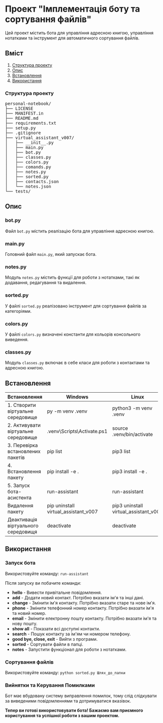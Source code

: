 # Проект "Імплементація боту та сортування файлів"

Цей проект містить бота для управління адресною книгою, управління нотатками та інструмент для автоматичного сортування файлів.

## Вміст

1. [Структура проекту](#структура-проекту)
2. [Опис](#опис)
3. [Встановлення](#встановлення)
4. [Використання](#використання)

<a name='структура-проекту'></a>

### Структура проекту

<pre>
personal-notebook/
├── LICENSE
├── MANIFEST.in
├── README.md
├── requirements.txt
├── setup.py
├── .gitignore
├── virtual_assistant_v007/
│   ├── __init__.py
│   ├── main.py
│   ├── bot.py
│   ├── classes.py
│   ├── colors.py
│   ├── comands.py
│   ├── notes.py
│   ├── sorted.py
│   ├── contacts.json
│   └── notes.json
└── tests/
</pre>

<a name='опис'></a>

## Опис

### bot.py

Файл `bot.py` містить реалізацію бота для управління адресною книгою.

### main.py

Головний файл `main.py`, який запускає бота.

### notes.py

Модуль `notes.py` містить функції для роботи з нотатками, такі як додавання, редагування та видалення.

### sorted.py

У файлі `sorted.py` реалізовано інструмент для сортування файлів за категоріями.

### colors.py

У файлі `colors.py` визначені константи для кольорів консольного виведення.

### classes.py

Модуль `classes.py` включає в себе класи для роботи з контактами та адресною книгою.

<a name='встановлення'></a>

## Встановлення

| Встановлення                        | Windows                           | Linux                              |
| ----------------------------------- | --------------------------------- | ---------------------------------- |
| 1. Створити віртуальне середовище   | py -m venv .venv                  | python3 -m venv .venv              |
| 2. Активувати віртуальне середовище | .venv\Scripts\Activate.ps1        | source .venv/bin/activate          |
| 3. Перевірка встановлених пакетів   | pip list                          | pip3 list                          |
| 4. Встановлення пакету              | pip install -e .                  | pip3 install -e .                  |
| 5. Запуск бота-асистента            | run-assistant                     | run-assistant                      |
| Видалення пакету                    | pip uninstall virtual_assistant_v007 | pip3 uninstall virtual_assistant_v007 |
| Деактивація віртуального середовищя | deactivate                        | deactivate                         |

<a name='використання'></a>

## Використання

### Запуск бота

Використовуйте команду:
`run-assistant`

Після запуску ви побачите команди:

- **hello** - Вивести привітальне повідомлення.
- **add** - Додати новий контакт. Потрібно вказати ім'я та інші дані.
- **change** - Змінити ім'я контакту. Потрібно вказати старе та нове ім'я.
- **phone** - Змінити телефонний номер контакту. Потрібно вказати ім'я та новий номер.
- **email** - Змінити електронну пошту контакту. Потрібно вказати ім'я та нову пошту.
- **show all** - Показати всі доступні контакти.
- **search** - Пошук контакту за ім'ям чи номером телефону.
- **good bye, close, exit** - Вийти з програми.
- **sorted** - Сортувати файли в папці.
- **notes** - Запустити функціонал для роботи з нотатками.

### Сортування файлів

Використовуйте команду:
`python sorted.py Шлях_до_папки`

### Вийнятки та Керування Помилками

Бот має вбудовану систему виправлення помилок, тому слід слідкувати за виведеними повідомленнями та дотримуватися вказівок.

**Тепер ви готові використовувати бота! Бажаємо вам приємного користування та успішної роботи з вашим проектом.**
